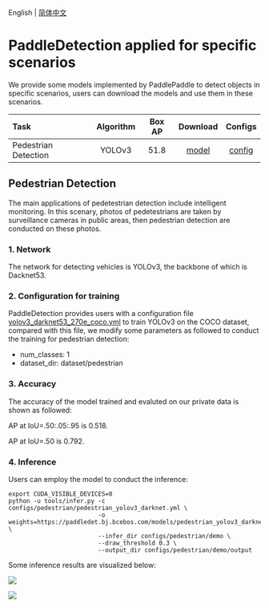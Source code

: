 English | [简体中文](README_cn.md)
# PaddleDetection applied for specific scenarios

We provide some models implemented by PaddlePaddle to detect objects in specific scenarios, users can download the models and use them in these scenarios.

| Task                 | Algorithm | Box AP | Download                                                                                | Configs |
|:---------------------|:---------:|:------:| :-------------------------------------------------------------------------------------: |:------:|
| Pedestrian Detection |  YOLOv3  |  51.8  | [model](https://paddledet.bj.bcebos.com/models/pedestrian_yolov3_darknet.pdparams) | [config](https://github.com/PaddlePaddle/PaddleDetection/tree/develop/configs/pedestrian/pedestrian_yolov3_darknet.yml) |

## Pedestrian Detection

The main applications of pedetestrian detection include intelligent monitoring. In this scenary, photos of pedetestrians are taken by surveillance cameras in public areas, then pedestrian detection are conducted on these photos.

### 1. Network

The network for detecting vehicles is YOLOv3, the backbone of which is Dacknet53.

### 2. Configuration for training

PaddleDetection provides users with a configuration file [yolov3_darknet53_270e_coco.yml](https://github.com/PaddlePaddle/PaddleDetection/blob/develop/configs/yolov3/yolov3_darknet53_270e_coco.yml) to train YOLOv3 on the COCO dataset, compared with this file, we modify some parameters as followed to conduct the training for pedestrian detection:

* num_classes: 1
* dataset_dir: dataset/pedestrian

### 3. Accuracy

The accuracy of the model trained and evaluted on our private data is shown as followed:

AP at IoU=.50:.05:.95 is 0.518.

AP at IoU=.50 is 0.792.

### 4. Inference

Users can employ the model to conduct the inference:

```
export CUDA_VISIBLE_DEVICES=0
python -u tools/infer.py -c configs/pedestrian/pedestrian_yolov3_darknet.yml \
                         -o weights=https://paddledet.bj.bcebos.com/models/pedestrian_yolov3_darknet.pdparams \
                         --infer_dir configs/pedestrian/demo \
                         --draw_threshold 0.3 \
                         --output_dir configs/pedestrian/demo/output
```

Some inference results are visualized below:

![](https://github.com/PaddlePaddle/PaddleDetection/tree/develop/static/docs/images/PedestrianDetection_001.png)

![](https://github.com/PaddlePaddle/PaddleDetection/tree/develop/static/docs/images/PedestrianDetection_004.png)
